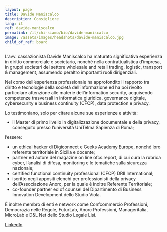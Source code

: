 ```yaml
---
layout: page
title: Davide Maniscalco
description: Consigliere
lang: it
ref: davide-maniscalco
permalink: /it/chi-siamo/bio/davide-maniscalco
image: /assets/images/headshots/davide-maniscalco.jpg
child_of_ref: board
---
```


L’avv. cassazionista Davide Maniscalco ha maturato significativa esperienza in diritto commerciale e societario, nonché nella contrattualistica d’impresa, in gruppi societari del settore wholesale and retail trading, logistic, transport & management, assumendo peraltro importanti ruoli dirigenziali.

Nel corso dell’esperienza professionale ha approfondito il rapporto tra diritto e tecnologie della società dell’informazione ed ha poi rivolto particolare attenzione alle materie dell’information security, acquisendo competenze trasversali in informatica giuridica, governance digitale, cybersecurity e business continuity (CFCP), data protection e privacy.

Lo testimoniano, solo per citare alcune sue esperienze e attività:

- il Master di primo livello in digitalizzazione documentale e della privacy, conseguito
presso l’università UniTelma Sapienza di Roma;

l’essere:

- un ethical hacker di Digiconnect e Geeks Academy Europe, nonché loro referente territoriale in Sicilia e docente;
- partner ed autore del magazine on line ofcs.report, di cui cura la rubrica cyber, l’analisi di difesa, monitoring e le tematiche sulla sicurezza nazionale;
- certified functional continuity professional (CFCP) DRII International;
- iscritto negli appositi elenchi per professionisti della privacy dell’Associazione Anorc, per la quale è inoltre Referente Territoriale;
- co-founder partner ed of counsel del Dipartimento di Business Innovation Development dello Studio Viola.

È inoltre membro di enti e network come Confcommercio Professioni, Democrazia nelle Regole, FuturLab, Anorc Professioni, Manageritalia, MicroLab e D&L Net dello Studio Legale Lisi.

[LinkedIn](https://www.linkedin.com/in/davide-maniscalco-🇮🇹🇪🇺-6512aa66)
